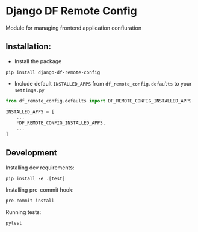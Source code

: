 # Django DF Remote Config

Module for managing frontend application confiuration

## Installation:

- Install the package

```
pip install django-df-remote-config
```


- Include default `INSTALLED_APPS` from `df_remote_config.defaults` to your `settings.py`

```python
from df_remote_config.defaults import DF_REMOTE_CONFIG_INSTALLED_APPS

INSTALLED_APPS = [
    ...
    *DF_REMOTE_CONFIG_INSTALLED_APPS,
    ...
]

```


## Development

Installing dev requirements:

```
pip install -e .[test]
```

Installing pre-commit hook:

```
pre-commit install
```

Running tests:

```
pytest
```
